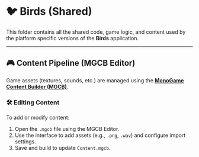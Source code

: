 # 🐦 Birds (Shared)

This folder contains all the shared code, game logic, and content used by the platform specific versions of the **Birds** application.

---

## 🎮 Content Pipeline (MGCB Editor)

Game assets (textures, sounds, etc.) are managed using the [**MonoGame Content Builder (MGCB)**](https://docs.monogame.net/articles/tools/mgcb_editor.html).

### 🛠️ Editing Content

To add or modify content:

1. Open the `.mgcb` file using the MGCB Editor.
2. Use the interface to add assets (e.g., `.png`, `.wav`) and configure import settings.
3. Save and build to update `Content.mgcb`.
